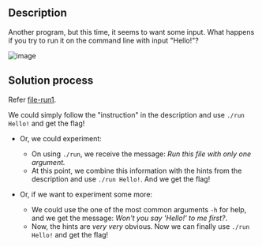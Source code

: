 ## Description
Another program, but this time, it seems to want some input. What happens if you try to run it on the command line with input "Hello!"?

![image](https://github.com/neonwuchang/don-t_set_up_flags/assets/103783716/9880c43c-72bb-4e98-985f-78513494c01a)

## Solution process
Refer [file-run1](). 

We could simply follow the "instruction" in the description and use `./run Hello!`
and get the flag!

- Or, we could experiment: 
    - On using `./run`, we receive the message: *Run this file with only one argument.*
    - At this point, we combine this information with the hints from the description and use `./run Hello!`. And we get the flag!

- Or, if we want to experiment some more:
    - We could use the one of the most common arguments `-h` for help, and we get the message: *Won't you say 'Hello!' to me first?*.
    -  Now, the hints are *very very* obvious. Now we can finally use `./run Hello!` and get the flag!
